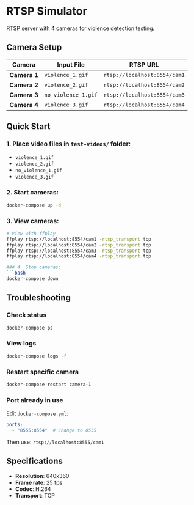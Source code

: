 # RTSP Simulator

RTSP server with 4 cameras for violence detection testing.

## Camera Setup

| Camera | Input File | RTSP URL |
|--------|------------|----------|
| **Camera 1** | `violence_1.gif` | `rtsp://localhost:8554/cam1` |
| **Camera 2** | `violence_2.gif` | `rtsp://localhost:8554/cam2` |
| **Camera 3** | `no_violence_1.gif` | `rtsp://localhost:8554/cam3` |
| **Camera 4** | `violence_3.gif` | `rtsp://localhost:8554/cam4` |

## Quick Start

### 1. Place video files in `test-videos/` folder:
- `violence_1.gif`
- `violence_2.gif`
- `no_violence_1.gif`
- `violence_3.gif`

### 2. Start cameras:
```bash
docker-compose up -d
```

### 3. View cameras:
```bash
# View with ffplay
ffplay rtsp://localhost:8554/cam1 -rtsp_transport tcp
ffplay rtsp://localhost:8554/cam2 -rtsp_transport tcp
ffplay rtsp://localhost:8554/cam3 -rtsp_transport tcp
ffplay rtsp://localhost:8554/cam4 -rtsp_transport tcp

### 4. Stop cameras:
```bash
docker-compose down
```

## Troubleshooting

### Check status
```bash
docker-compose ps
```

### View logs
```bash
docker-compose logs -f
```

### Restart specific camera
```bash
docker-compose restart camera-1
```

### Port already in use
Edit `docker-compose.yml`:
```yaml
ports:
  - "8555:8554"  # Change to 8555
```
Then use: `rtsp://localhost:8555/cam1`

## Specifications

- **Resolution**: 640x360
- **Frame rate**: 25 fps
- **Codec**: H.264
- **Transport**: TCP

